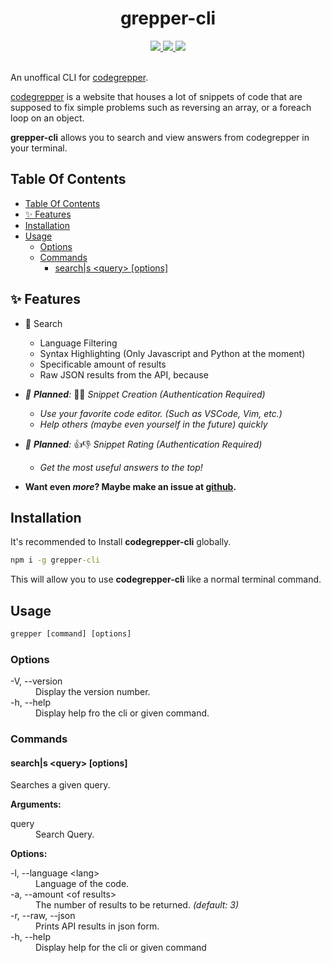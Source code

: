 <!-- Header -->

<h1 align="center">grepper-cli</h1>
<div align = 'center'>
    <a href = 'https://github.com/Dan-Gamin/grepper-cli/issues'>
        <img src = 'https://img.shields.io/github/issues/Dan-Gamin/grepper-cli'/>
    </a>
    <a href = 'https://github.com/Dan-Gamin/grepper-cli/pulls'>
        <img src = 'https://img.shields.io/github/issues-pr/Dan-Gamin/grepper-cli'/>
    </a>
    <a href = 'https://github.com/Dan-Gamin/grepper-cli/releases'>
        <img src = 'https://img.shields.io/github/v/release/Dan-Gamin/grepper-cli?include_prereleases&label=Latest%20Release'/>
    </a>
    <!-- Github actions badges could be generated. -->
</div>
<br>

<!-- Content -->

An unoffical CLI for [codegrepper](https://www.codegrepper.com/).

[codegrepper](https://www.codegrepper.com/) is a website that houses a lot of snippets of code that are supposed to fix simple problems such as reversing an array, or a foreach loop on an object.

**grepper-cli** allows you to search and view answers from codegrepper in your terminal.

## Table Of Contents

- [Table Of Contents](#table-of-contents)
- [✨ Features](#-features)
- [Installation](#installation)
- [Usage](#usage)
  - [Options](#options)
  - [Commands](#commands)
    - [search|s &lt;query&gt; [options]](#searchs-query-options)

## ✨ Features

<!-- For planned features:
- *📝 **Planned**: Text*
 -->

- 🔎 Search

  - Language Filtering
  - Syntax Highlighting (Only Javascript and Python at the moment)
  - Specificable amount of results
  - Raw JSON results from the API, because

- _📝 **Planned**:_ 👨‍💻 _Snippet Creation (Authentication Required)_
  - _Use your favorite code editor. (Such as VSCode, Vim, etc.)_
  - _Help others (maybe even yourself in the future) quickly_
- _📝 **Planned**:_ 👍👎 _Snippet Rating (Authentication Required)_
  - _Get the most useful answers to the top!_
- **Want even _more_? Maybe make an issue at [github](https://github.com/Dan-Gamin/grepper-cli/issues).**

## Installation

<!-- Test out **grepper-cli** with `npx`.

```cmd
npx grepper-cli
``` -->

It's recommended to Install **codegrepper-cli** globally.

```cmd
npm i -g grepper-cli
```

This will allow you to use **codegrepper-cli** like a normal terminal command.

## Usage

```ps
grepper [command] [options]
```

### Options

<dl>
  <dt>-V, --version</dt>
  <dd>Display the version number.</dd>
  <dt>-h, --help</dt>
  <dd>Display help fro the cli or given command.</dd>
</dl>

### Commands

#### search|s &lt;query&gt; [options]

Searches a given query.

**Arguments:**

<dl>
  <dt>query</dt>
  <dd>Search Query.</dd>
</dl>

**Options:**

<dl>
  <dt>-l, --language &lt;lang&gt;</dt>
  <dd>Language of the code.</dd>
  <dt>-a, --amount &lt;of results&gt;</dt>
  <dd>The number of results to be returned. <i>(default: 3)</i></dd>
  <dt>-r, --raw, --json</dt>
  <dd>Prints API results in json form.</dd>
  <dt>-h, --help</dt>
  <dd>Display help for the cli or given command</dd>
</dl>
